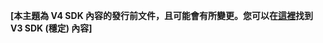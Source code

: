 **[本主題為 V4 SDK 內容的發行前文件，且可能會有所變更。您可以在[這裡](https://docs.microsoft.com/en-us/azure/bot-service/?view=azure-bot-service-3.0)找到 V3 SDK (穩定) 內容]**
